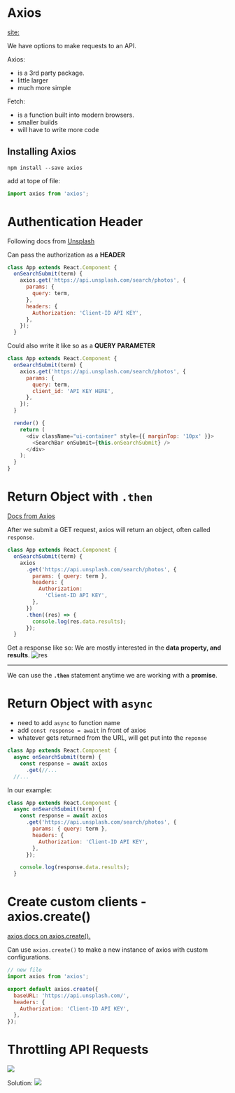# Axios

[site:](https://axios-http.com/)

We have options to make requests to an API.

Axios: 
- is a 3rd party package.
- little larger
- much more simple

Fetch: 
- is a function built into modern browsers. 
- smaller builds
- will have to write more code

## Installing Axios

```
npm install --save axios
```

add at tope of file:
```js
import axios from 'axios';
```

# Authentication Header

Following docs from [Unsplash](https://unsplash.com/documentation#authorization)

Can pass the authorization as a **HEADER**
```js
class App extends React.Component {
  onSearchSubmit(term) {
    axios.get('https://api.unsplash.com/search/photos', {
      params: {
        query: term,
      },
      headers: {
        Authorization: 'Client-ID API KEY',
      },
    });
  }
```

Could also write it like so as a **QUERY PARAMETER**
```js
class App extends React.Component {
  onSearchSubmit(term) {
    axios.get('https://api.unsplash.com/search/photos', {
      params: {
        query: term,
        client_id: 'API KEY HERE',
      },
    });
  }

  render() {
    return (
      <div className="ui-container" style={{ marginTop: '10px' }}>
        <SearchBar onSubmit={this.onSearchSubmit} />
      </div>
    );
  }
}
```

# Return Object with `.then`

[Docs from Axios](https://axios-http.com/docs/res_schema)

After we submit a GET request, axios will return an object, often called `response`. 

```js
class App extends React.Component {
  onSearchSubmit(term) {
    axios
      .get('https://api.unsplash.com/search/photos', {
        params: { query: term },
        headers: {
          Authorization:
            'Client-ID API KEY',
        },
      })
      .then((res) => {
        console.log(res.data.results);
      });
  }
```
Get a response like so:
We are mostly interested in the **data property, and results**.
![res](react-images/res.png)

---

We can use the **`.then`** statement anytime we are working with a **promise**.

# Return Object with `async`
- need to add `async` to function name
- add `const response = await` in front of axios
- whatever gets returned from the URL, will get put into the `reponse`

```js
class App extends React.Component {
  async onSearchSubmit(term) {
    const response = await axios
      .get(//...
  //...
```

In our example:
```js
class App extends React.Component {
  async onSearchSubmit(term) {
    const response = await axios
      .get('https://api.unsplash.com/search/photos', {
        params: { query: term },
        headers: {
          Authorization: 'Client-ID API KEY',
        },
      });

    console.log(response.data.results);
  }
```

# Create custom clients - axios.create()

[axios docs on axios.create().](https://axios-http.com/docs/instance)

Can use `axios.create()` to make a new instance of axios with custom configurations.

```js
// new file
import axios from 'axios';

export default axios.create({
  baseURL: 'https://api.unsplash.com/',
  headers: {
    Authorization: 'Client-ID API KEY',
  },
});

```

# Throttling API Requests

![](react-images/throttleSearch.png)

Solution:
![](react-images/throttle.png)
